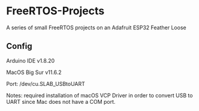 # FreeRTOS-Projects
A series of small FreeRTOS projects on an Adafruit ESP32 Feather Loose

## Config

Arduino IDE v1.8.20

MacOS Big Sur v11.6.2

Port: /dev/cu.SLAB_USBtoUART 

Notes: required installation of macOS VCP Driver in order to convert USB to UART since Mac does not have a COM port. 

